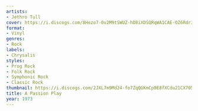 ```yaml
---
artists:
- Jethro Tull
cover: https://i.discogs.com/8Hozo7-0v2M9tSWUZ-hD8iXDSQRqWA1CAE-OZ6Rdr3c/rs:fit/g:sm/q:90/h:472/w:472/czM6Ly9kaXNjb2dz/LWRhdGFiYXNlLWlt/YWdlcy9SLTE2MzY2/NjYtMTIzMzY4OTUw/NS5qcGVn.jpeg
format:
- Vinyl
genres:
- Rock
labels:
- Chrysalis
styles:
- Prog Rock
- Folk Rock
- Symphonic Rock
- Classic Rock
thumbnail: https://i.discogs.com/2JXL7m9Md24-fo7ZqQGKmCp0E8fXCdu21CX705FoIbg/rs:fit/g:sm/q:40/h:150/w:150/czM6Ly9kaXNjb2dz/LWRhdGFiYXNlLWlt/YWdlcy9SLTE2MzY2/NjYtMTIzMzY4OTUw/NS5qcGVn.jpeg
title: A Passion Play
year: 1973
---
```

